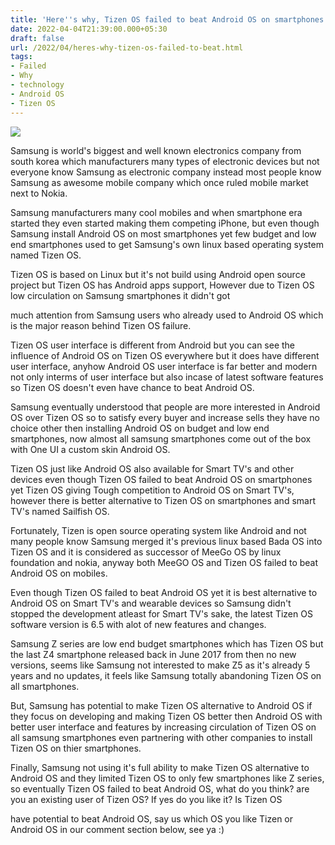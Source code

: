 ```yaml
---
title: 'Here''s why, Tizen OS failed to beat Android OS on smartphones.'
date: 2022-04-04T21:39:00.000+05:30
draft: false
url: /2022/04/heres-why-tizen-os-failed-to-beat.html
tags: 
- Failed
- Why
- technology
- Android OS
- Tizen OS
---
```


 [![](https://lh3.googleusercontent.com/-lim4rVZwD-g/YksYHbcl-KI/AAAAAAAAKAE/ePqWRGJ5DbwVSYbGZDSfCi7Q40Ai_BUhgCNcBGAsYHQ/s1600/1649088538074229-0.png)](https://lh3.googleusercontent.com/-lim4rVZwD-g/YksYHbcl-KI/AAAAAAAAKAE/ePqWRGJ5DbwVSYbGZDSfCi7Q40Ai_BUhgCNcBGAsYHQ/s1600/1649088538074229-0.png) 

  

Samsung is world's biggest and well known electronics company from south korea which manufacturers many types of electronic devices but not everyone know Samsung as electronic company instead most people know Samsung as awesome mobile company which once ruled mobile market next to Nokia.

  

Samsung manufacturers many cool mobiles and when smartphone era started they even started making them competing iPhone, but even though Samsung install Android OS on most smartphones yet few budget and low end smartphones used to get Samsung's own linux based operating system named Tizen OS.

  

Tizen OS is based on Linux but it's not build using Android open source project but Tizen OS has Android apps support, However due to Tizen OS low circulation on Samsung smartphones it didn't got 

much attention from Samsung users who already used to Android OS which is the major reason behind Tizen OS failure.  

  

Tizen OS user interface is different from Android but you can see the influence of Android OS on Tizen OS everywhere but it does have different user interface, anyhow Android OS user interface is far better and modern not only interms of user interface but also incase of latest software features so Tizen OS doesn't even have chance to beat Android OS.

  

Samsung eventually understood that people are more interested in Android OS over Tizen OS so to satisfy every buyer and increase sells they have no choice other then installing Android OS on budget and low end smartphones, now almost all samsung smartphones come out of the box with One UI a custom skin Android OS.

  

Tizen OS just like Android OS also available for Smart TV's and other devices even though Tizen OS failed to beat Android OS on smartphones yet Tizen OS giving Tough competition to Android OS on Smart TV's, however there is better alternative to Tizen OS on smartphones and smart TV's named Sailfish OS.

  

Fortunately, Tizen is open source operating system like Android and not many people know Samsung merged it's previous linux based Bada OS into Tizen OS and it is considered as successor of MeeGo OS by linux foundation and nokia, anyway both MeeGO OS and Tizen OS failed to beat Android OS on mobiles.

  

Even though Tizen OS failed to beat Android OS yet it is best alternative to Android OS on Smart TV's and wearable devices so Samsung didn't stopped the development atleast for Smart TV's sake, the latest Tizen OS software version is 6.5 with alot of new features and changes.

  

Samsung Z series are low end budget smartphones which has Tizen OS but the last Z4 smartphone released back in June 2017 from then no new versions, seems like Samsung not interested to make Z5 as it's already 5 years and no updates, it feels like Samsung totally abandoning Tizen OS on all smartphones.

  

But, Samsung has potential to make Tizen OS alternative to Android OS if they focus on developing and making Tizen OS better then Android OS with better user interface and features by increasing circulation of Tizen OS on all samsung smartphones even partnering with other companies to install Tizen OS on thier smartphones. 

  

Finally, Samsung not using it's full ability to make Tizen OS alternative to Android OS and they limited Tizen OS to only few smartphones like Z series, so eventually Tizen OS failed to beat Android OS, what do you think? are you an existing user of Tizen OS? If yes do you like it? Is Tizen OS

have potential to beat Android OS, say us which OS you like Tizen or Android OS in our comment section below, see ya :)